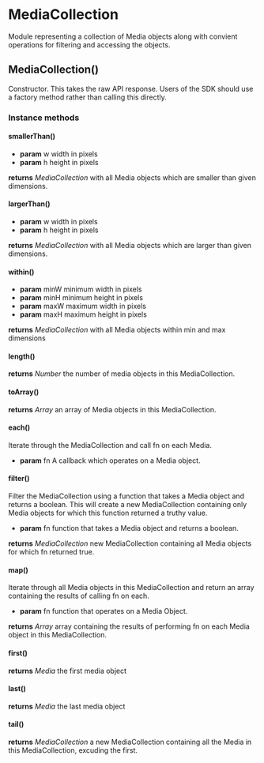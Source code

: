 # MediaCollection
Module representing a collection of Media objects along with
convient operations for filtering and accessing the objects.
## MediaCollection()

Constructor. This takes the raw API response. Users of the SDK
should use a factory method rather than calling this directly.
### Instance methods
#### smallerThan()

+ **param** w width in pixels
+ **param** h height in pixels

**returns** *MediaCollection* with all Media objects which are smaller than
given dimensions.
#### largerThan()

+ **param** w width in pixels
+ **param** h height in pixels

**returns** *MediaCollection* with all Media objects which are larger than
given dimensions.
#### within()

+ **param** minW minimum width in pixels
+ **param** minH minimum height in pixels
+ **param** maxW maximum width in pixels
+ **param** maxH maximum height in pixels

**returns** *MediaCollection* with all Media objects within min and max dimensions
#### length()

**returns** *Number* the number of media objects in this
MediaCollection.
#### toArray()

**returns** *Array* an array of Media objects in this
MediaCollection.
#### each()

Iterate through the MediaCollection and call fn on each Media.

+ **param** fn A callback which operates on a Media object.
#### filter()

Filter the MediaCollection using a function that takes a Media
object and returns a boolean. This will create a new
MediaCollection containing only Media objects for which this
function returned a truthy value.

+ **param** fn function that takes a Media object and returns a boolean.

**returns** *MediaCollection* new MediaCollection containing all
Media objects for which fn returned true.
#### map()

Iterate through all Media objects in this MediaCollection and
return an array containing the results of calling fn on each.

+ **param** fn function that operates on a Media Object.

**returns** *Array* array containing the results of performing fn
on each Media object in this MediaCollection.
#### first()

**returns** *Media* the first media object
#### last()

**returns** *Media* the last media object
#### tail()

**returns** *MediaCollection* a new MediaCollection containing all
the Media in this MediaCollection, excuding the first.
